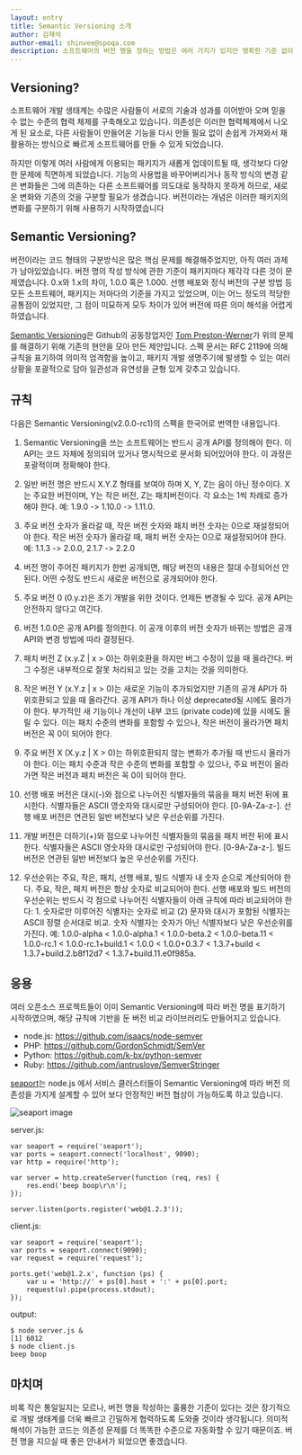 ```yaml
---
layout: entry
title: Semantic Versioning 소개
author: 김재석
author-email: shinvee@spoqa.com
description: 소프트웨어의 버전 명을 정하는 방법은 여러 가지가 있지만 명확한 기준 없이 지어질 때가 많습니다. 이번 글은 여러 경험을 종합하여 만들어진 Semantic Versioning 스펙을 소개합니다.
---
```


## Versioning?

소프트웨어 개발 생태계는 수많은 사람들이 서로의 기술과 성과를 이어받아 오며 믿을 수 없는 수준의 협력 체제를 구축해오고 있습니다. 의존성은 이러한 협력체제에서 나오게 된 요소로, 다른 사람들이 만들어온 기능을 다시 만들 필요 없이 손쉽게 가져와서 재활용하는 방식으로 빠르게 소프트웨어를 만들 수 있게 되었습니다.

하지만 이렇게 여러 사람에게 이용되는 패키지가 새롭게 업데이트될 때, 생각보다 다양한 문제에 직면하게 되었습니다. 기능의 사용법을 바꾸어버리거나 동작 방식의 변경 같은 변화들은 그에 의존하는 다른 소프트웨어를 의도대로 동작하지 못하게 하므로, 새로운 변화와 기존의 것을 구분할 필요가 생겼습니다. 버전이라는 개념은 이러한 패키지의 변화를 구분하기 위해 사용하기 시작하였습니다

## Semantic Versioning?

버전이라는 코드 형태의 구분방식은 많은 핵심 문제를 해결해주었지만, 아직 여러 과제가 남아있었습니다. 버전 명의 작성 방식에 관한 기준이 패키지마다 제각각 다른 것이 문제였습니다. 0.x와 1.x의 차이, 1.0.0 혹은 1.000. 선행 배포와 정식 버전의 구분 방법 등 모든 소프트웨어, 패키지는 저마다의 기준을 가지고 있었으며, 이는 어느 정도의 적당한 공통점이 있었지만, 그 점이 미묘하게 모두 차이가 있어 버전에 따른 의미 해석을 어렵게 하였습니다.

[Semantic Versioning]은 Github의 공동창업자인 [Tom Preston-Werner]가 위의 문제를 해결하기 위해 기존의 현안을 모아 만든 제안입니다. 스펙 문서는 RFC 2119에 의해 규칙을 표기하여 의미적 엄격함을 높이고, 패키지 개발 생명주기에 발생할 수 있는 여러 상황을 포괄적으로 담아 일관성과 유연성을 균형 있게 갖추고 있습니다.

## 규칙

다음은 Semantic Versioning(v2.0.0-rc1)의 스펙을 한국어로 번역한 내용입니다. 

1. Semantic Versioning을 쓰는 소프트웨어는 반드시 공개 API를 정의해야 한다. 이 API는 코드 자체에 정의되어 있거나 명시적으로 문서화 되어있어야 한다. 이 과정은 포괄적이며 정확해야 한다.

2. 일반 버전 명은 반드시 X.Y.Z 형태를 보여야 하며 X, Y, Z는 음이 아닌 정수이다. X는 주요한 버전이며, Y는 작은 버전, Z는 패치버전이다. 각 요소는 1씩 차례로 증가해야 한다. 예: 1.9.0 -> 1.10.0 -> 1.11.0.

3. 주요 버전 숫자가 올라갈 때, 작은 버전 숫자와 패치 버전 숫자는 0으로 재설정되어야 한다. 작은 버전 숫자가 올라갈 때, 패치 버전 숫자는 0으로 재설정되어야 한다. 예: 1.1.3 -> 2.0.0, 2.1.7 -> 2.2.0

4. 버전 명이 주어진 패키지가 한번 공개되면, 해당 버전의 내용은 절대 수정되어선 안된다. 어떤 수정도 반드시 새로운 버전으로 공개되어야 한다.

5. 주요 버전 0 (0.y.z)은 초기 개발을 위한 것이다. 언제든 변경될 수 있다. 공개 API는 안전하지 않다고 여긴다.

6. 버전 1.0.0은 공개 API를 정의한다. 이 공개 이후의 버전 숫자가 바뀌는 방법은 공개 API와 변경 방법에 따라 결정된다.

7. 패치 버전 Z (x.y.Z | x > 0)는 하위호환을 하지만 버그 수정이 있을 때 올라간다. 버그 수정은 내부적으로 잘못 처리되고 있는 것을 고치는 것을 의미한다.

8. 작은 버전 Y (x.Y.z | x > 0)는 새로운 기능이 추가되었지만 기존의 공개 API가 하위호환되고 있을 때 올라간다. 공개 API가 하나 이상 deprecated될 시에도 올라가야 한다. 부가적인 새 기능이나 개선이 내부 코드 (private code)에 있을 시에도 올릴 수 있다. 이는 패치 수준의 변화를 포함할 수 있으나, 작은 버전이 올라가면 패치 버전은 꼭 0이 되어야 한다.

9. 주요 버전 X (X.y.z | X > 0)는 하위호환되지 않는 변화가 추가될 때 반드시 올라가야 한다. 이는 패치 수준과 작은 수준의 변화를 포함할 수 있으나, 주요 버전이 올라가면 작은 버전과 패치 버전은 꼭 0이 되어야 한다.

10. 선행 배포 버전은 대시(-)와 점으로 나누어진 식별자들의 묶음을 패치 버전 뒤에 표시한다. 식별자들은 ASCII 영숫자와 대시로만 구성되어야 한다. [0-9A-Za-z-]. 선행 배포 버전은 연관된 일반 버전보다 낮은 우선순위를 가진다.

11. 개발 버전은 더하기(+)와 점으로 나누어진 식별자들의 묶음을 패치 버전 뒤에 표시한다. 식별자들은 ASCII 영숫자와 대시로만 구성되어야 한다. [0-9A-Za-z-]. 빌드 버전은 연관된 일반 버전보다 높은 우선순위를 가진다.

12. 우선순위는 주요, 작은, 패치, 선행 배포, 빌드 식별자 내 숫자 순으로 계산되어야 한다. 주요, 작은, 패치 버전은 항상 숫자로 비교되어야 한다. 선행 배포와 빌드 버전의 우선순위는 반드시 각 점으로 나누어진 식별자들이 아래 규칙에 따라 비교되어야 한다: 1.  숫자로만 이루어진 식별자는 숫자로 비교 (2) 문자와 대시가 포함된 식별자는 ASCII 정렬 순서대로 비교. 숫자 식별자는 숫자가 아닌 식별자보다 낮은 우선순위를 가진다. 예: 1.0.0-alpha < 1.0.0-alpha.1 < 1.0.0-beta.2 < 1.0.0-beta.11 < 1.0.0-rc.1 < 1.0.0-rc.1+build.1 < 1.0.0 < 1.0.0+0.3.7 < 1.3.7+build < 1.3.7+build.2.b8f12d7 < 1.3.7+build.11.e0f985a.

## 응용

여러 오픈소스 프로젝트들이 이미 Semantic Versioning에 따라 버전 명을 표기하기 시작하였으며, 해당 규칙에 기반을 둔 버전 비교 라이브러리도 만들어지고 있습니다.

 - node.js: <https://github.com/isaacs/node-semver>
 - PHP: <https://github.com/GordonSchmidt/SemVer>
 - Python: <https://github.com/k-bx/python-semver>
 - Ruby: <https://github.com/iantruslove/SemverStringer>

[seaport]는 node.js 에서 서비스 클러스터들이  Semantic Versioning에 따라 버전 의존성을 가지게 설계할 수 있어 보다 안정적인 버전 협상이 가능하도록 하고 있습니다.

![seaport image](https://a248.e.akamai.net/camo.github.com/39c1ea00e5dccec8ffc513066a5f9b89d8771f14/687474703a2f2f737562737461636b2e6e65742f696d616765732f736561706f72742e706e67)

server.js:

    var seaport = require('seaport');
    var ports = seaport.connect('localhost', 9090);
    var http = require('http');

    var server = http.createServer(function (req, res) {
        res.end('beep boop\r\n');
    });

    server.listen(ports.register('web@1.2.3'));

client.js:

    var seaport = require('seaport');
    var ports = seaport.connect(9090);
    var request = require('request');

    ports.get('web@1.2.x', function (ps) {
        var u = 'http://' + ps[0].host + ':' + ps[0].port;
        request(u).pipe(process.stdout);
    });

output:

    $ node server.js &
    [1] 6012
    $ node client.js
    beep boop

## 마치며

비록 작은 통일일지는 모르나, 버전 명을 작성하는 훌륭한 기준이 있다는 것은 장기적으로 개발 생태계를 더욱 빠르고 긴밀하게 협력하도록 도와줄 것이라 생각됩니다. 의미적 해석이 가능한 코드는 의존성 문제를 더 똑똑한 수준으로 자동화할 수 있기 때문이죠. 버전 명을 지으실 때 좋은 안내서가 되었으면 좋겠습니다.

  [Semantic Versioning]: http://semver.org/
  [Tom Preston-Werner]: http://tom.preston-werner.com/
  [seaport]: https://github.com/substack/seaport
